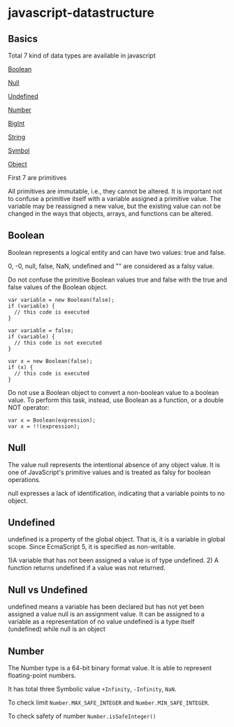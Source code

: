 # javascript-datastructure

## Basics

Total 7 kind of data types are available in javascript

[Boolean](https://choosealicense.com/licenses/mit/)

[Null](https://choosealicense.com/licenses/mit/)

[Undefined](https://choosealicense.com/licenses/mit/)

[Number](https://choosealicense.com/licenses/mit/)

[BigInt](https://choosealicense.com/licenses/mit/)

[String](https://choosealicense.com/licenses/mit/)

[Symbol](https://choosealicense.com/licenses/mit/)

[Object](https://choosealicense.com/licenses/mit/)

First 7 are primitives

All primitives are immutable, i.e., they cannot be altered. It is important not to confuse a primitive itself with a variable assigned a primitive value. The variable may be reassigned a new value, but the existing value can not be changed in the ways that objects, arrays, and functions can be altered.


## Boolean

Boolean represents a logical entity and can have two values: true and false.

0, -0, null, false, NaN, undefined and "" are considered as a falsy value.

Do not confuse the primitive Boolean values true and false with the true and false values of the Boolean object.

```
var variable = new Boolean(false);
if (variable) {
  // this code is executed
}
```

```
var variable = false;
if (variable) {
  // this code is not executed
}
```

```
var x = new Boolean(false);
if (x) {
  // this code is executed
}
```

Do not use a Boolean object to convert a non-boolean value to a boolean value. To perform this task, instead, use Boolean as a function, or a double NOT operator:

```
var x = Boolean(expression);
var x = !!(expression);
```

## Null

The value null represents the intentional absence of any object value. It is one of JavaScript's primitive values and is treated as falsy for boolean operations.

null expresses a lack of identification, indicating that a variable points to no object.

## Undefined

undefined is a property of the global object. That is, it is a variable in global scope.
Since EcmaScript 5, it is specified as non-writable.

1)A variable that has not been assigned a value is of type undefined. 2)
A function returns undefined if a value was not returned.

## Null vs Undefined
undefined means a variable has been declared but has not yet been assigned a value
null is an assignment value. It can be assigned to a variable as a representation of no value
undefined is a type itself (undefined) while null is an object

## Number

The Number type is a 64-bit binary format value. It is able to represent floating-point numbers.

It has total three Symbolic value
```+Infinity```, ```-Infinity```, ```NaN```.

To check limit ```Number.MAX_SAFE_INTEGER``` and ```Number.MIN_SAFE_INTEGER```.

To check safety of number ```Number.isSafeInteger()```

